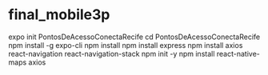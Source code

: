 # final_mobile3p
expo init PontosDeAcessoConectaRecife
cd PontosDeAcessoConectaRecife
npm install -g expo-cli
npm install
npm install express
npm install axios react-navigation react-navigation-stack
npm init -y
npm install react-native-maps axios
